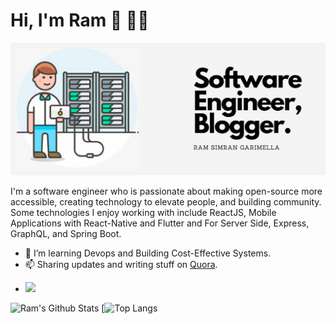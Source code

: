 # Hi, I'm Ram 👋 👨‍💻

<img src="https://github.com/rgarimella0124/rgarimella0124/blob/master/intro.png?raw=true" alt="Banner inrtroduces ram">

I'm a software engineer who is passionate about making open-source more accessible, creating technology to elevate people, and building community.
Some technologies I enjoy working with include ReactJS, Mobile Applications with React-Native and Flutter and For Server Side, Express, GraphQL, and Spring Boot.

* 🌱 I’m learning Devops and Building Cost-Effective Systems.
* 📫 Sharing updates and writing stuff on <a href="https://www.quora.com/profile/Ram-Simran-Garimella">Quora</a>.
* <p align="left"><img src="https://komarev.com/ghpvc/?username=rgarimella0124&amp;label=Profile%20views&amp;color=0e75b6&amp;style=flat"/></p>


![Ram's Github Stats](https://github-readme-stats.vercel.app/api?username=rgarimella0124&show_icons=true_color=fff&icon_color=79ff97&text_color=9f9f9f&bg_color=151515)
[![Top Langs](https://github-readme-stats.vercel.app/api/top-langs/?username=rgarimella0124&layout=compact&theme=calm&show_icons=true_color=fff&icon_color=79ff97&text_color=9f9f9f&bg_color=151515)


